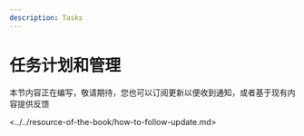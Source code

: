 ```yaml
---
description: Tasks
---
```


# 任务计划和管理

本节内容正在编写，敬请期待，您也可以订阅更新以便收到通知，或者基于现有内容提供反馈

<../../resource-of-the-book/how-to-follow-update.md>



